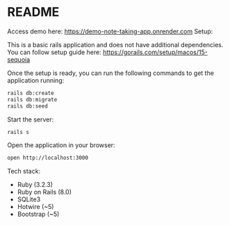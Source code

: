 # README

Access demo here: https://demo-note-taking-app.onrender.com
Setup:

This is a basic rails application and does not have additional dependencies.
You can follow setup guide here: https://gorails.com/setup/macos/15-sequoia

Once the setup is ready, you can run the following commands to get the application running:

```bash
rails db:create
rails db:migrate
rails db:seed
```

Start the server:
```bash
rails s
```

Open the application in your browser:
```bash
open http://localhost:3000
```

Tech stack:
- Ruby (3.2.3)
- Ruby on Rails (8.0)
- SQLite3
- Hotwire (~5)
- Bootstrap (~5)



